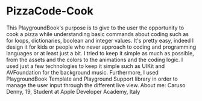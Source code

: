# PizzaCode-Cook
This PlaygroundBook's purpose is to give to the user the opportunity to cook a pizza while understanding basic commands about coding such as for loops, dictionaries, boolean and integer values. It's pretty easy, indeed I design it for kids or people who never approach to coding and programming languages or at least just a bit.  I tried to keep it simple as much as possible, from the assets and the colors to the animations and the coding logic.   I used just a few technologies to keep it simple such as UIKit and AVFoundation for the background music. Furthermore, I used PlaygroundBook Template and Playground Support library in order to manage the user input through the different live view.  About me: Caruso Denny, 19, Student at Apple Developer Academy, Italy
